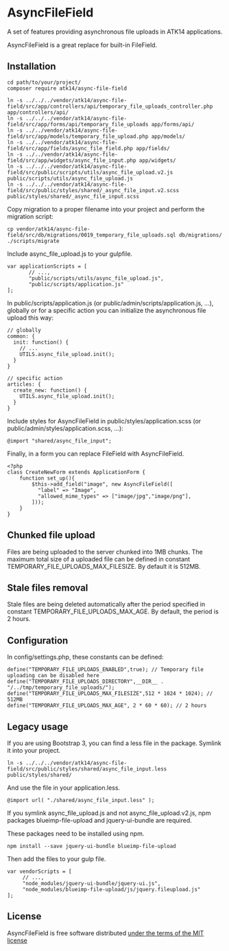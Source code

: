 AsyncFileField
==============

A set of features providing asynchronous file uploads in ATK14 applications.

AsyncFileField is a great replace for built-in FileField.

Installation
------------

    cd path/to/your/project/
    composer require atk14/async-file-field

    ln -s ../../../vendor/atk14/async-file-field/src/app/controllers/api/temporary_file_uploads_controller.php app/controllers/api/
    ln -s ../../../vendor/atk14/async-file-field/src/app/forms/api/temporary_file_uploads app/forms/api/
    ln -s ../../vendor/atk14/async-file-field/src/app/models/temporary_file_upload.php app/models/
    ln -s ../../vendor/atk14/async-file-field/src/app/fields/async_file_field.php app/fields/
    ln -s ../../vendor/atk14/async-file-field/src/app/widgets/async_file_input.php app/widgets/
    ln -s ../../../vendor/atk14/async-file-field/src/public/scripts/utils/async_file_upload.v2.js public/scripts/utils/async_file_upload.js
    ln -s ../../../vendor/atk14/async-file-field/src/public/styles/shared/_async_file_input.v2.scss public/styles/shared/_async_file_input.scss

Copy migration to a proper filename into your project and perform the migration script:

    cp vendor/atk14/async-file-field/src/db/migrations/0019_temporary_file_uploads.sql db/migrations/
    ./scripts/migrate

Include async_file_upload.js to your gulpfile.

    var applicationScripts = [
           // ...,
           "public/scripts/utils/async_file_upload.js",
           "public/scripts/application.js"
    ];

In public/scripts/application.js (or public/admin/scripts/application.js, ...), globally or for a specific action you can initialize the asynchronous file upload this way:

    // globally
    common: {
      init: function() {
        // ...
        UTILS.async_file_upload.init();
      }
    }

    // specific action
    articles: {
      create_new: function() {
        UTILS.async_file_upload.init();
      }
    }

Include styles for AsyncFileField in public/styles/application.scss (or public/admin/styles/application.scss, ...):

    @import "shared/async_file_input";

Finally, in a form you can replace FileField with AsyncFileField.

    <?php
    class CreateNewForm extends ApplicationForm {
        function set_up(){
            $this->add_field("image", new AsyncFileField([
              "label" => "Image",
              "allowed_mime_types" => ["image/jpg","image/png"],
            ]));
        }
    }

Chunked file upload
-------------------

Files are being uploaded to the server chunked into 1MB chunks. The maximum total size of a uploaded file can be defined in constant TEMPORARY_FILE_UPLOADS_MAX_FILESIZE. By default it is 512MB.

Stale files removal
-------------------

Stale files are being deleted automatically after the period specified in constant TEMPORARY_FILE_UPLOADS_MAX_AGE. By default, the period is 2 hours.

Configuration
-------------

In config/settings.php, these constants can be defined:

    define("TEMPORARY_FILE_UPLOADS_ENABLED",true); // Temporary file uploading can be disabled here
    define("TEMPORARY_FILE_UPLOADS_DIRECTORY",__DIR__ . "/../tmp/temporary_file_uploads/");
    define("TEMPORARY_FILE_UPLOADS_MAX_FILESIZE",512 * 1024 * 1024); // 512MB
    define("TEMPORARY_FILE_UPLOADS_MAX_AGE", 2 * 60 * 60); // 2 hours

Legacy usage
------------

If you are using Bootstrap 3, you can find a less file in the package. Symlink it into your project.

    ln -s ../../../vendor/atk14/async-file-field/src/public/styles/shared/async_file_input.less public/styles/shared/

And use the file in your application.less.

    @import url( "./shared/async_file_input.less" );

If you symlink async_file_upload.js and not async_file_upload.v2.js, npm packages blueimp-file-upload and jquery-ui-bundle are required.

These packages need to be installed using npm.

    npm install --save jquery-ui-bundle blueimp-file-upload

Then add the files to your gulp file.

    var vendorScripts = [
         // ...,
         "node_modules/jquery-ui-bundle/jquery-ui.js",
         "node_modules/blueimp-file-upload/js/jquery.fileupload.js"
    ];

License
-------

AsyncFileField is free software distributed [under the terms of the MIT license](http://www.opensource.org/licenses/mit-license)

[//]: # ( vim: set ts=2 et: )
